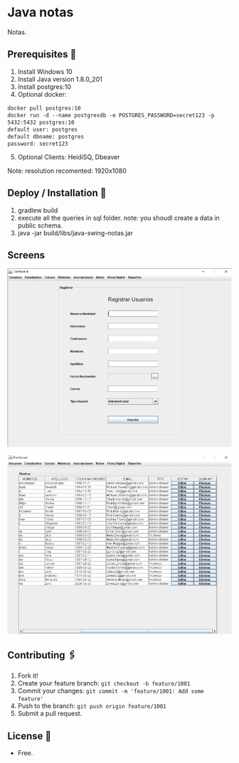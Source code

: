 # Java notas

Notas.

## Prerequisites 🚀

1. Install Windows 10
2. Install Java version 1.8.0_201
3. Install postgres:10
4. Optional docker:

```
docker pull postgres:10
docker run -d --name postgresdb -e POSTGRES_PASSWORD=secret123 -p 5432:5432 postgres:10
default user: postgres
default dbname: postgres
password: secret123
```

5. Optional Clients: HeidiSQ, Dbeaver

Note: resolution recomented: 1920x1080

## Deploy / Installation 🔧

1. gradlew build
2. execute all the queries in sql folder.
   note: you shoudl create a data in public schema.
3. java -jar build/libs/java-swing-notas.jar

## Screens

<p align="center">
  <img src="documentation/ui-users-modal.jpg">
</p>

<p align="center">
  <img src="documentation/ui-users-table.jpg">
</p>

## Contributing 🖇️

1. Fork it!
2. Create your feature branch: `git checkout -b feature/1001`
3. Commit your changes: `git commit -m 'feature/1001: Add some feature'`
4. Push to the branch: `git push origin feature/1001`
5. Submit a pull request.

## License 📄

- Free.
